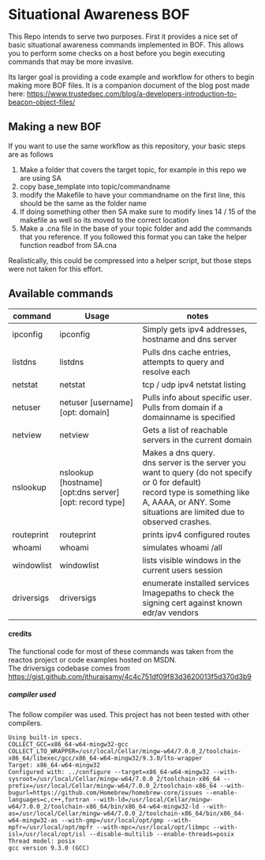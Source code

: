 # Situational Awareness BOF
This Repo intends to serve two purposes.  First it provides a nice set of basic situational awareness commands implemented in BOF.  This allows you to perform some checks on a host before you begin executing commands that may be more invasive.

Its larger goal is providing a code example and workflow for others to begin making more BOF files.  It is a companion document of the blog post made here: https://www.trustedsec.com/blog/a-developers-introduction-to-beacon-object-files/

## Making a new BOF
If you want to use the same workflow as this repository, your basic steps are as follows
1. Make a folder that covers the target topic, for example in this repo we are using SA
2. copy base_template into topic/commandname
3. modify the Makefile to have your commandname on the first line, this should be the same as the folder name
4. If doing something other then SA make sure to modify lines 14 / 15 of the makefile as well so its moved to the correct location
5. Make a .cna file in the base of your topic folder and add the commands that you reference.  If you followed this format you can take the helper function readbof from SA.cna

Realistically, this could be compressed into a helper script, but those steps were not taken for this effort.

## Available commands
|command|Usage|notes|
|-------|-----|-----|
|ipconfig|ipconfig| Simply gets ipv4 addresses, hostname and dns server|
|listdns|listdns| Pulls dns cache entries, attempts to query and resolve each|
|netstat|netstat| tcp / udp ipv4 netstat listing|
|netuser|netuser [username] [opt: domain]| Pulls info about specific user.  Pulls from domain if a domainname is specified|
|netview|netview| Gets a list of reachable servers in the current domain|
|nslookup|nslookup [hostname] [opt:dns server] [opt: record type]| Makes a dns query.<br/>  dns server is the server you want to query (do not specify or 0 for default) <br/>record type is something like A, AAAA, or ANY.  Some situations are limited due to observed crashes.|
|routeprint|routeprint| prints ipv4 configured routes|
|whoami|whoami| simulates whoami /all|
|windowlist|windowlist| lists visible windows in the current users session|
|driversigs|driversigs| enumerate installed services Imagepaths to check the signing cert against known edr/av vendors|

#### credits
The functional code for most of these commands was taken from the reactos project or code examples hosted on MSDN.  
The driversigs codebase comes from https://gist.github.com/jthuraisamy/4c4c751df09f83d3620013f5d370d3b9

##### compiler used
The follow compiler was used.  This project has not been tested with other compilers.
```
Using built-in specs.
COLLECT_GCC=x86_64-w64-mingw32-gcc
COLLECT_LTO_WRAPPER=/usr/local/Cellar/mingw-w64/7.0.0_2/toolchain-x86_64/libexec/gcc/x86_64-w64-mingw32/9.3.0/lto-wrapper
Target: x86_64-w64-mingw32
Configured with: ../configure --target=x86_64-w64-mingw32 --with-sysroot=/usr/local/Cellar/mingw-w64/7.0.0_2/toolchain-x86_64 --prefix=/usr/local/Cellar/mingw-w64/7.0.0_2/toolchain-x86_64 --with-bugurl=https://github.com/Homebrew/homebrew-core/issues --enable-languages=c,c++,fortran --with-ld=/usr/local/Cellar/mingw-w64/7.0.0_2/toolchain-x86_64/bin/x86_64-w64-mingw32-ld --with-as=/usr/local/Cellar/mingw-w64/7.0.0_2/toolchain-x86_64/bin/x86_64-w64-mingw32-as --with-gmp=/usr/local/opt/gmp --with-mpfr=/usr/local/opt/mpfr --with-mpc=/usr/local/opt/libmpc --with-isl=/usr/local/opt/isl --disable-multilib --enable-threads=posix
Thread model: posix
gcc version 9.3.0 (GCC) 
```
